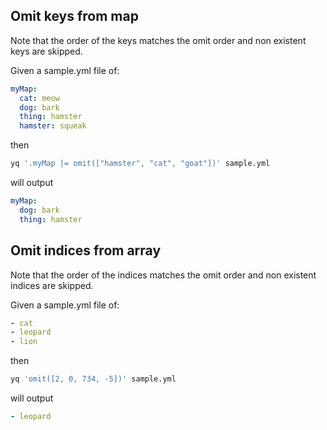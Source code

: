 
## Omit keys from map
Note that the order of the keys matches the omit order and non existent keys are skipped.

Given a sample.yml file of:
```yaml
myMap:
  cat: meow
  dog: bark
  thing: hamster
  hamster: squeak
```
then
```bash
yq '.myMap |= omit(["hamster", "cat", "goat"])' sample.yml
```
will output
```yaml
myMap:
  dog: bark
  thing: hamster
```

## Omit indices from array
Note that the order of the indices matches the omit order and non existent indices are skipped.

Given a sample.yml file of:
```yaml
- cat
- leopard
- lion
```
then
```bash
yq 'omit([2, 0, 734, -5])' sample.yml
```
will output
```yaml
- leopard
```

